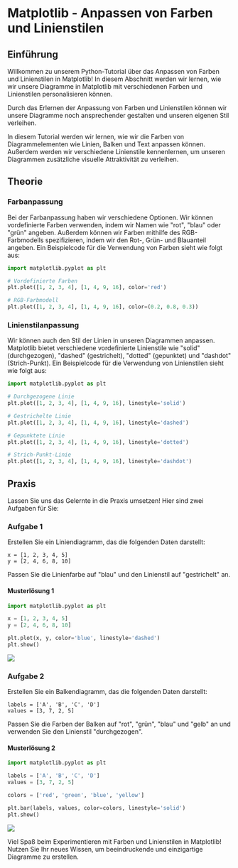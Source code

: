 # Matplotlib - Anpassen von Farben und Linienstilen

## Einführung

Willkommen zu unserem Python-Tutorial über das Anpassen von Farben und Linienstilen in Matplotlib! In diesem Abschnitt werden wir lernen, wie wir unsere Diagramme in Matplotlib mit verschiedenen Farben und Linienstilen personalisieren können. 

Durch das Erlernen der Anpassung von Farben und Linienstilen können wir unsere Diagramme noch ansprechender gestalten und unseren eigenen Stil verleihen.

In diesem Tutorial werden wir lernen, wie wir die Farben von Diagrammelementen wie Linien, Balken und Text anpassen können. Außerdem werden wir verschiedene Linienstile kennenlernen, um unseren Diagrammen zusätzliche visuelle Attraktivität zu verleihen. 

## Theorie

### Farbanpassung

Bei der Farbanpassung haben wir verschiedene Optionen. Wir können vordefinierte Farben verwenden, indem wir Namen wie "rot", "blau" oder "grün" angeben. Außerdem können wir Farben mithilfe des RGB-Farbmodells spezifizieren, indem wir den Rot-, Grün- und Blauanteil angeben. Ein Beispielcode für die Verwendung von Farben sieht wie folgt aus:

```python
import matplotlib.pyplot as plt

# Vordefinierte Farben
plt.plot([1, 2, 3, 4], [1, 4, 9, 16], color='red')

# RGB-Farbmodell
plt.plot([1, 2, 3, 4], [1, 4, 9, 16], color=(0.2, 0.8, 0.3))
```

### Linienstilanpassung

Wir können auch den Stil der Linien in unseren Diagrammen anpassen. Matplotlib bietet verschiedene vordefinierte Linienstile wie "solid" (durchgezogen), "dashed" (gestrichelt), "dotted" (gepunktet) und "dashdot" (Strich-Punkt). Ein Beispielcode für die Verwendung von Linienstilen sieht wie folgt aus:

```python
import matplotlib.pyplot as plt

# Durchgezogene Linie
plt.plot([1, 2, 3, 4], [1, 4, 9, 16], linestyle='solid')

# Gestrichelte Linie
plt.plot([1, 2, 3, 4], [1, 4, 9, 16], linestyle='dashed')

# Gepunktete Linie
plt.plot([1, 2, 3, 4], [1, 4, 9, 16], linestyle='dotted')

# Strich-Punkt-Linie
plt.plot([1, 2, 3, 4], [1, 4, 9, 16], linestyle='dashdot')
```

## Praxis

Lassen Sie uns das Gelernte in die Praxis umsetzen! Hier sind zwei Aufgaben für Sie:

### Aufgabe 1

Erstellen Sie ein Liniendiagramm, das die folgenden Daten darstellt:

```
x = [1, 2, 3, 4, 5]
y = [2, 4, 6, 8, 10]
```

Passen Sie die Linienfarbe auf "blau" und den Linienstil auf "gestrichelt" an.

#### Musterlösung 1

```python
import matplotlib.pyplot as plt

x = [1, 2, 3, 4, 5]
y = [2, 4, 6, 8, 10]

plt.plot(x, y, color='blue', linestyle='dashed')
plt.show()
```

![](https://github.com/janehlenb/Projektarbeit-ChatGPT-Python/blob/main/Images/Darstellung/Anpassen_und_Stilisierung/Anpassen_von_Farben_und_Linienstilen/ms_aufgabe1.png)

### Aufgabe 2

Erstellen Sie ein Balkendiagramm, das die folgenden Daten darstellt:

```
labels = ['A', 'B', 'C', 'D']
values = [3, 7, 2, 5]
```

Passen Sie die Farben der Balken auf "rot", "grün", "blau" und "gelb" an und verwenden Sie den Linienstil "durchgezogen".

#### Musterlösung 2

```python
import matplotlib.pyplot as plt

labels = ['A', 'B', 'C', 'D']
values = [3, 7, 2, 5]

colors = ['red', 'green', 'blue', 'yellow']

plt.bar(labels, values, color=colors, linestyle='solid')
plt.show()
```

![](https://github.com/janehlenb/Projektarbeit-ChatGPT-Python/blob/main/Images/Darstellung/Anpassen_und_Stilisierung/Anpassen_von_Farben_und_Linienstilen/ms_aufgabe2.png)

Viel Spaß beim Experimentieren mit Farben und Linienstilen in Matplotlib! Nutzen Sie Ihr neues Wissen, um beeindruckende und einzigartige Diagramme zu erstellen.